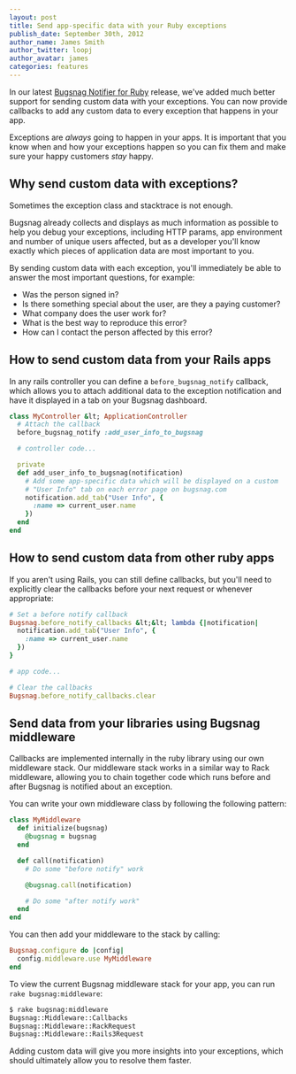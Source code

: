 ```yaml
---
layout: post
title: Send app-specific data with your Ruby exceptions
publish_date: September 30th, 2012
author_name: James Smith
author_twitter: loopj
author_avatar: james
categories: features
---
```


In our latest [Bugsnag Notifier for Ruby](https://docs.bugsnag.com/platforms/ruby/)
release, we've added much better support for sending custom data with your
exceptions. You can now provide callbacks to add any custom data to every
exception that happens in your app.

Exceptions are *always* going to happen in your apps. It is important that you
know when and how your exceptions happen so you can fix them and make sure
your happy customers *stay* happy.


Why send custom data with exceptions?
-------------------------------------

Sometimes the exception class and stacktrace is not enough.

Bugsnag already collects and displays as much information as possible to help
you debug your exceptions, including HTTP params, app environment and
number of unique users affected, but as a developer you'll know exactly which
pieces of application data are most important to you.

By sending custom data with each exception, you'll immediately be able to
answer the most important questions, for example:

-   Was the person signed in?
-   Is there something special about the user, are they a paying customer?
-   What company does the user work for?
-   What is the best way to reproduce this error?
-   How can I contact the person affected by this error?


How to send custom data from your Rails apps
--------------------------------------------

In any rails controller you can define a `before_bugsnag_notify` callback,
which allows you to attach additional data to the exception notification
and have it displayed in a tab on your Bugsnag dashboard.

```ruby
class MyController &lt; ApplicationController
  # Attach the callback
  before_bugsnag_notify :add_user_info_to_bugsnag

  # controller code...

  private
  def add_user_info_to_bugsnag(notification)
    # Add some app-specific data which will be displayed on a custom
    # "User Info" tab on each error page on bugsnag.com
    notification.add_tab("User Info", {
      :name => current_user.name
    })
  end
end
```


How to send custom data from other ruby apps
--------------------------------------------

If you aren't using Rails, you can still define callbacks, but you'll need
to explicitly clear the callbacks before your next request or whenever
appropriate:

```ruby
# Set a before notify callback
Bugsnag.before_notify_callbacks &lt;&lt; lambda {|notification|
  notification.add_tab("User Info", {
    :name => current_user.name
  })
}

# app code...

# Clear the callbacks
Bugsnag.before_notify_callbacks.clear
```


Send data from your libraries using Bugsnag middleware
-------------------------------------------------------

Callbacks are implemented internally in the ruby library using our own
middleware stack. Our middleware stack works in a similar way to Rack
middleware, allowing you to chain together code which runs before and
after Bugsnag is notified about an exception.

You can write your own middleware class by following the following pattern:

```ruby
class MyMiddleware
  def initialize(bugsnag)
    @bugsnag = bugsnag
  end

  def call(notification)
    # Do some "before notify" work

    @bugsnag.call(notification)

    # Do some "after notify work"
  end
end
```

You can then add your middleware to the stack by calling:

```ruby
Bugsnag.configure do |config|
  config.middleware.use MyMiddleware
end
```

To view the current Bugsnag middleware stack for your app, you can run
`rake bugsnag:middleware`:

```bash
$ rake bugsnag:middleware
Bugsnag::Middleware::Callbacks
Bugsnag::Middleware::RackRequest
Bugsnag::Middleware::Rails3Request
```


Adding custom data will give you more insights into your exceptions, which
should ultimately allow you to resolve them faster.
